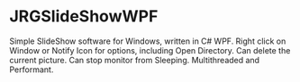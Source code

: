 # JRGSlideShowWPF
Simple SlideShow software for Windows, written in C# WPF.
Right click on Window or Notify Icon for options, including Open Directory.
Can delete the current picture.
Can stop monitor from Sleeping.
Multithreaded and Performant.
